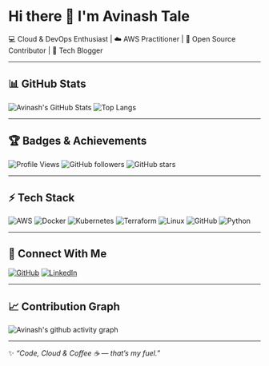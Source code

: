 # Hi there 👋 I'm Avinash Tale  

💻 Cloud & DevOps Enthusiast | ☁️ AWS Practitioner | 🚀 Open Source Contributor | 🎤 Tech Blogger  

---

## 📊 GitHub Stats
![Avinash's GitHub Stats](https://github-readme-stats.vercel.app/api?username=AvinashTale99&show_icons=true&theme=radical)
![Top Langs](https://github-readme-stats.vercel.app/api/top-langs/?username=AvinashTale99&layout=compact&theme=radical)

---

## 🏆 Badges & Achievements
![Profile Views](https://komarev.com/ghpvc/?username=AvinashTale99&label=Profile%20Views&color=0e75b6&style=flat)
![GitHub followers](https://img.shields.io/github/followers/AvinashTale99?label=Followers&style=social)
![GitHub stars](https://img.shields.io/github/stars/AvinashTale99?affiliations=OWNER%2CCOLLABORATOR&style=social)

---

## ⚡ Tech Stack
![AWS](https://img.shields.io/badge/AWS-FF9900?style=for-the-badge&logo=amazonaws&logoColor=white)
![Docker](https://img.shields.io/badge/Docker-2496ED?style=for-the-badge&logo=docker&logoColor=white)
![Kubernetes](https://img.shields.io/badge/Kubernetes-326CE5?style=for-the-badge&logo=kubernetes&logoColor=white)
![Terraform](https://img.shields.io/badge/Terraform-7B42BC?style=for-the-badge&logo=terraform&logoColor=white)
![Linux](https://img.shields.io/badge/Linux-FCC624?style=for-the-badge&logo=linux&logoColor=black)
![GitHub](https://img.shields.io/badge/GitHub-181717?style=for-the-badge&logo=github&logoColor=white)
![Python](https://img.shields.io/badge/Python-3776AB?style=for-the-badge&logo=python&logoColor=white)

---

## 🔗 Connect With Me
[![GitHub](https://img.shields.io/badge/GitHub-100000?style=for-the-badge&logo=github&logoColor=white)](https://github.com/AvinashTale99)
[![LinkedIn](https://img.shields.io/badge/LinkedIn-blue?style=for-the-badge&logo=linkedin)](https://www.linkedin.com/in/avinash-tale-3348b7217)

---

## 📈 Contribution Graph
![Avinash's github activity graph](https://github-readme-activity-graph.vercel.app/graph?username=AvinashTale99&theme=rogue)

---

✨ *“Code, Cloud & Coffee ☕ — that’s my fuel.”*  
